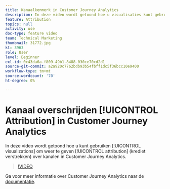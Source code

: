 ```yaml
---
title: Kanaalkenmerk in Customer Journey Analytics
description: In deze video wordt getoond hoe u visualisaties kunt gebruiken om attributie (credit geven) weer te geven over kanalen in Adobe Customer Journey Analytics.
feature: Attribution
topics: null
activity: use
doc-type: feature video
team: Technical Marketing
thumbnail: 31772.jpg
kt: 3963
role: User
level: Beginner
exl-id: 0c43da6a-f809-49b1-8488-030ce70cd2d1
source-git-commit: a2a920c7762bdb93b54fbff1dc5f36bcc10e9400
workflow-type: tm+mt
source-wordcount: '70'
ht-degree: 0%

---
```


# Kanaal overschrijden [!UICONTROL Attribution] in Customer Journey Analytics

In deze video wordt getoond hoe u kunt gebruiken [!UICONTROL visualizations] om weer te geven [!UICONTROL attribution] (krediet verstrekken) over kanalen in Customer Journey Analytics.

>[!VIDEO](https://video.tv.adobe.com/v/31772/?quality=12&learn=on)

Ga voor meer informatie over Customer Journey Analytics naar de [documentatie](https://experienceleague.adobe.com/docs/analytics-platform/using/cja-landing.html).
